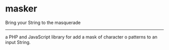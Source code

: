# masker
Bring your String to the masquerade

<hr>
a PHP and JavaScript library for add a mask of character o patterns to an input String.
